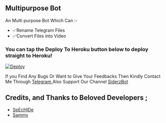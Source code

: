 ## Multipurpose Bot 

An Multi purpose Bot Which Can :-
* ✅Rename Telegram Files 
* ✅Convert Files into Video


### You can tap the Deploy To Heroku button below to deploy straight to Heroku!

[![Deploy](https://www.herokucdn.com/deploy/button.svg)](https://heroku.com/deploy?template=https://github.com/DarkCybers/InnexiaRenameBot)

If you Find Any Bugs Or Want to Give Your Feedbacks Then Kindly Contact Me Through [Telegram ](https://telegram.dog/SiderzBot) 
Also Support Our Channel [SiderzBot](https://telegram.dog/SiderzBot) 

## Credits, and Thanks to Beloved Developers ;

* [SpEcHlDe](https://telegram.dog/SpEcHlDe) 
* [Sammy](https://telegram.dog/ProErrorXD) 
